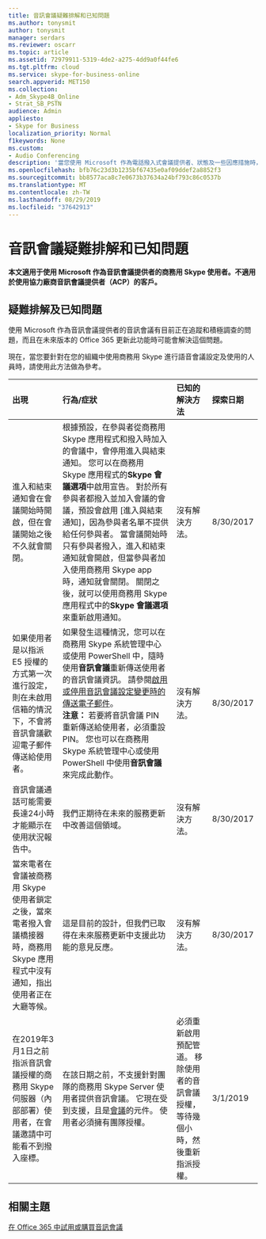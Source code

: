 ```yaml
---
title: 音訊會議疑難排解和已知問題
ms.author: tonysmit
author: tonysmit
manager: serdars
ms.reviewer: oscarr
ms.topic: article
ms.assetid: 72979911-5319-4de2-a275-4dd9a0f44fe6
ms.tgt.pltfrm: cloud
ms.service: skype-for-business-online
search.appverid: MET150
ms.collection:
- Adm_Skype4B_Online
- Strat_SB_PSTN
audience: Admin
appliesto:
- Skype for Business
localization_priority: Normal
f1keywords: None
ms.custom:
- Audio Conferencing
description: '當您使用 Microsoft 作為電話撥入式會議提供者、狀態及一些因應措施時，請取得已知問題的清單。 '
ms.openlocfilehash: bfb76c23d3b1235bf67435e0af09ddef2a8852f3
ms.sourcegitcommit: bb8577aca8c7e0673b37634a24bf793c86c0537b
ms.translationtype: MT
ms.contentlocale: zh-TW
ms.lasthandoff: 08/29/2019
ms.locfileid: "37642913"
---
```

# <a name="audio-conferencing-troubleshooting-and-known-issues"></a>音訊會議疑難排解和已知問題

 **本文適用于使用 Microsoft 作為音訊會議提供者的商務用 Skype 使用者。不適用於使用協力廠商音訊會議提供者（ACP）的客戶。**
  
## <a name="troubleshooting-and-known-issues"></a>疑難排解及已知問題

使用 Microsoft 作為音訊會議提供者的音訊會議有目前正在追蹤和積極調查的問題，而且在未來版本的 Office 365 更新此功能時可能會解決這個問題。
  
現在，當您要針對在您的組織中使用商務用 Skype 進行語音會議設定及使用的人員時，請使用此方法做為參考。

|**出現**|**行為/症狀**|**已知的解決方法**|**探索日期**|
|:-----|:-----|:-----|:-----|
|進入和結束通知會在會議開始時開啟，但在會議開始之後不久就會關閉。  <br/> |根據預設，在參與者從商務用 Skype 應用程式和撥入時加入的會議中，會停用進入與結束通知。 您可以在商務用 Skype 應用程式的**Skype 會議選項**中啟用宣告。 對於所有參與者都撥入並加入會議的會議，預設會啟用 [進入與結束通知]，因為參與者名單不提供給任何參與者。 當會議開始時只有參與者撥入，進入和結束通知就會開啟，但當參與者加入使用商務用 Skype app 時，通知就會關閉。 關閉之後，就可以使用商務用 Skype 應用程式中的**Skype 會議選項**來重新啟用通知。 <br/> |沒有解決方法。  <br/> |8/30/2017  <br/> |
|如果使用者是以指派 E5 授權的方式第一次進行設定，則在未啟用信箱的情況下，不會將音訊會議歡迎電子郵件傳送給使用者。  <br/> |如果發生這種情況，您可以在商務用 Skype 系統管理中心或使用 PowerShell 中，隨時使用**音訊會議**重新傳送使用者的音訊會議資訊。 請參閱[啟用或停用音訊會議設定變更時的傳送電子郵件](enable-or-disable-sending-emails-when-their-settings-change.md)。  <br/> **注意：** 若要將音訊會議 PIN 重新傳送給使用者，必須重設 PIN。 您也可以在商務用 Skype 系統管理中心或使用 PowerShell 中使用**音訊會議**來完成此動作。          |沒有解決方法。  <br/> |8/30/2017  <br/> |
|音訊會議通話可能需要長達24小時才能顯示在使用狀況報告中。  <br/> |我們正期待在未來的服務更新中改善這個領域。  <br/> |沒有解決方法。  <br/> |8/30/2017  <br/> |
|當來電者在會議被商務用 Skype 使用者鎖定之後，當來電者撥入會議橋接器時，商務用 Skype 應用程式中沒有通知，指出使用者正在大廳等候。  <br/> |這是目前的設計，但我們已取得在未來服務更新中支援此功能的意見反應。  <br/> |沒有解決方法。  <br/> |8/30/2017  <br/> |
|在2019年3月1日之前指派音訊會議授權的商務用 Skype 伺服器（內部部署）使用者，在會議邀請中可能看不到撥入座標。  <br/> |在該日期之前，不支援針對團隊的商務用 Skype Server 使用者提供音訊會議。 它現在受到支援，且是[會議](https://docs.microsoft.com/microsoftteams/meetings-first)的元件。 使用者必須擁有團隊授權。  <br/> |必須重新啟用預配管道。 移除使用者的音訊會議授權，等待幾個小時，然後重新指派授權。  <br/> |3/1/2019  <br/> |
   
## <a name="related-topics"></a>相關主題

[在 Office 365 中試用或購買音訊會議](../audio-conferencing-in-office-365/try-or-purchase-audio-conferencing-in-office-365.md)
